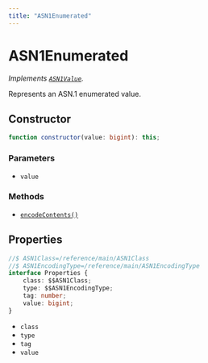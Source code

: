 ```yaml
---
title: "ASN1Enumerated"
---
```


# ASN1Enumerated

_Implements [`ASN1Value`](/reference/main/ASN1Value)._

Represents an ASN.1 enumerated value.

## Constructor

```ts
function constructor(value: bigint): this;
```

### Parameters

- `value`

### Methods

- [`encodeContents()`](/reference/main/ASN1Enumerated/encodeContents)

## Properties

```ts
//$ ASN1Class=/reference/main/ASN1Class
//$ ASN1EncodingType=/reference/main/ASN1EncodingType
interface Properties {
	class: $$ASN1Class;
	type: $$ASN1EncodingType;
	tag: number;
	value: bigint;
}
```

- `class`
- `type`
- `tag`
- `value`
